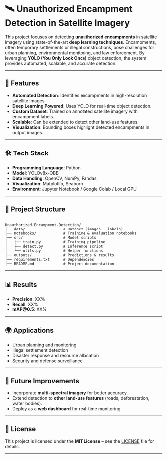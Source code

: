 # 🛰️ Unauthorized Encampment Detection in Satellite Imagery

This project focuses on detecting **unauthorized encampments** in satellite imagery using state-of-the-art **deep learning techniques**. Encampments, often temporary settlements or illegal constructions, pose challenges for urban planning, environmental monitoring, and law enforcement. By leveraging **YOLO (You Only Look Once)** object detection, the system provides automated, scalable, and accurate detection.

---

## 📌 Features
- **Automated Detection**: Identifies encampments in high-resolution satellite images.
- **Deep Learning Powered**: Uses YOLO for real-time object detection.
- **Custom Dataset**: Trained on annotated satellite imagery with encampment labels.
- **Scalable**: Can be extended to detect other land-use features.
- **Visualization**: Bounding boxes highlight detected encampments in output images.

---

## 🛠️ Tech Stack
- **Programming Language**: Python
- **Model**: YOLOv8x-OBB 
- **Data Handling**: OpenCV, NumPy, Pandas
- **Visualization**: Matplotlib, Seaborn
- **Environment**: Jupyter Notebook / Google Colab / Local GPU

---

## 📂 Project Structure
```

Unauthorized-Encampment-Detection/
│── data/                 # Dataset (images + labels)
│── notebooks/            # Training & evaluation notebooks
│── src/                  # Model scripts
│   ├── train.py          # Training pipeline
│   ├── detect.py         # Inference script
│   └── utils.py          # Helper functions
│── outputs/              # Predictions & results
│── requirements.txt      # Dependencies
│── README.md             # Project documentation

```
---

## 📊 Results

* **Precision**: XX%
* **Recall**: XX%
* **mAP\@0.5**: XX%

---

## 🌍 Applications

* Urban planning and monitoring
* Illegal settlement detection
* Disaster response and resource allocation
* Security and defense surveillance

---

## 📌 Future Improvements

* Incorporate **multi-spectral imagery** for better accuracy.
* Extend detection to **other land-use features** (roads, deforestation, water bodies).
* Deploy as a **web dashboard** for real-time monitoring.

---

## 📜 License

This project is licensed under the **MIT License** – see the [LICENSE](LICENSE) file for details.

---
